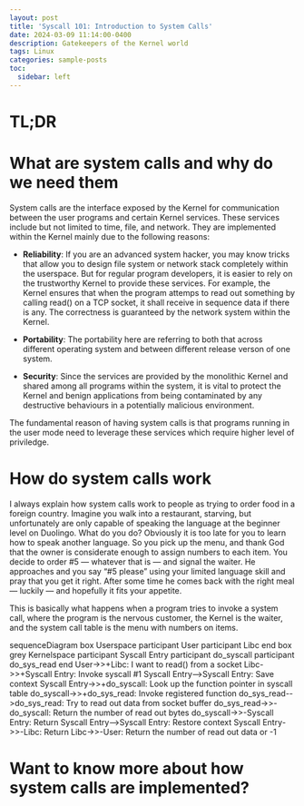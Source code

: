 ```yaml
---
layout: post
title: 'Syscall 101: Introduction to System Calls'
date: 2024-03-09 11:14:00-0400
description: Gatekeepers of the Kernel world
tags: Linux
categories: sample-posts
toc:
  sidebar: left
---
```


# TL;DR

# What are system calls and why do we need them

System calls are the interface exposed by the Kernel for communication between the user programs and certain Kernel services. These services include but not limited to time, file, and network. They are implemented within the Kernel mainly due to the following reasons: 

* **Reliability**: If you are an advanced system hacker, you may know tricks that allow you to design file system or network stack completely within the userspace. But for regular program developers, it is easier to rely on the trustworthy Kernel to provide these services. For example, the Kernel ensures that when the program attemps to read out something by calling read() on a TCP socket, it shall receive in sequence data if there is any. The correctness is guaranteed by the network system within the Kernel.

* **Portability**: The portability here are referring to both that across different operating system and between different release verson of one system.

* **Security**: Since the services are provided by the monolithic Kernel and shared among all programs within the system, it is vital to protect the Kernel and benign applications from being contaminated by any destructive behaviours in a potentially malicious environment.

The fundamental reason of having system calls is that programs running in the user mode need to leverage these services which require higher level of priviledge. 

<!-- (a) These services are shared by all processes in the operating system and  The program running in user space need to leverage the services provided by the Kernel, and (b)  -->

# How do system calls work

I always explain how system calls work to people as trying to order food in a foreign country. Imagine you walk into a restaurant, starving, but unfortunately are only capable of speaking the language at the beginner level on Duolingo. What do you do? Obviously it is too late for you to learn how to speak another language. So you pick up the menu, and thank God that the owner is considerate enough to assign numbers to each item. You decide to order #5 — whatever that is — and signal the waiter. He approaches and you say “#5 please” using your limited language skill and pray that you get it right. After some time he comes back with the right meal — luckily — and hopefully it fits your appetite. 

This is basically what happens when a program tries to invoke a system call, where the program is the nervous customer, the Kernel is the waiter, and the system call table is the menu with numbers on items.

sequenceDiagram
    box Userspace
    participant User
    participant Libc
    end
    box grey Kernelspace
    participant Syscall Entry
    participant do_syscall
    participant do_sys_read
    end
    User->>+Libc: I want to read() from a socket
    Libc->>+Syscall Entry: Invoke syscall #1
    Syscall Entry-->Syscall Entry: Save context
    Syscall Entry->>+do_syscall: Look up the function pointer in syscall table
    do_syscall->>+do_sys_read: Invoke registered function
    do_sys_read-->do_sys_read: Try to read out data from socket buffer
    do_sys_read->>-do_syscall: Return the number of read out bytes 
    do_syscall->>-Syscall Entry: Return
    Syscall Entry-->Syscall Entry: Restore context
    Syscall Entry->>-Libc: Return
    Libc->>-User: Return the number of read out data or -1

# Want to know more about how system calls are implemented?

